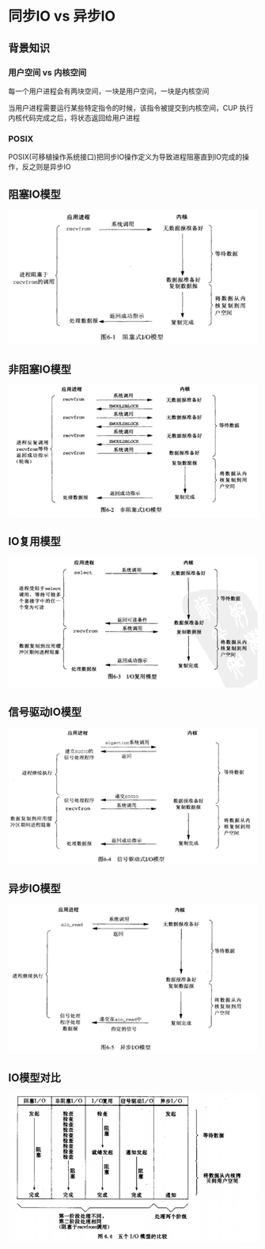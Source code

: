 # 同步IO vs 异步IO

## 背景知识

### 用户空间 vs 内核空间
每一个用户进程会有两块空间，一块是用户空间，一块是内核空间

当用户进程需要运行某些特定指令的时候，该指令被提交到内核空间，CUP 执行内核代码完成之后，将状态返回给用户进程

### POSIX
POSIX(可移植操作系统接口)把同步IO操作定义为导致进程阻塞直到IO完成的操作，反之则是异步IO

## 阻塞IO模型
![image](./picture/io/阻塞IO模型.png)

## 非阻塞IO模型
![image](./picture/io/非阻塞IO模型.png)

## IO复用模型
![image](./picture/io/IO复用模型.png)

## 信号驱动IO模型
![image](./picture/io/信号驱动IO模型.png)

## 异步IO模型
![image](./picture/io/异步IO模型.png)

## IO模型对比
![image](./picture/io/IO模型对比.png)
